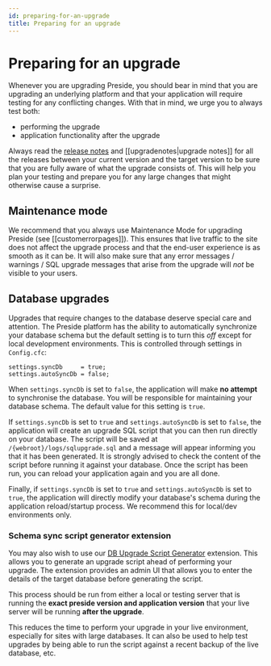 ```yaml
---
id: preparing-for-an-upgrade
title: Preparing for an upgrade
---
```


# Preparing for an upgrade

Whenever you are upgrading Preside, you should bear in mind that you are upgrading an underlying platform and that your application will require testing for any conflicting changes. With that in mind, we urge you to always test both:

* performing the upgrade
* application functionality after the upgrade

Always read the [release notes](https://www.preside.org/release-notes.html) and [[upgradenotes|upgrade notes]] for all the releases between your current version and the target version to be sure that you are fully aware of what the upgrade consists of. This will help you plan your testing and prepare you for any large changes that might otherwise cause a surprise.

## Maintenance mode

We recommend that you always use Maintenance Mode for upgrading Preside (see [[customerrorpages]]). This ensures that live traffic to the site does not affect the upgrade process and that the end-user experience is as smooth as it can be. It will also make sure that any error messages / warnings / SQL upgrade messages that arise from the upgrade will *not* be visible to your users.

## Database upgrades

Upgrades that require changes to the database deserve special care and attention. The Preside platform has the ability to automatically synchronize your database schema but the default setting is to turn this _off_ except for local development environments. This is controlled through settings in `Config.cfc`:

```
settings.syncDb     = true;
settings.autoSyncDb = false;
```

When `settings.syncDb` is set to `false`, the application will make **no attempt** to synchronise the database. You will be responsible for maintaining your database schema. The default value for this setting is `true`.

If `settings.syncDb` is set to `true` and `settings.autoSyncDb` is set to `false`, the application will create an upgrade SQL script that you can then run directly on your database. The script will be saved at `/{webroot}/logs/sqlupgrade.sql` and a message will appear informing you that it has been generated. It is strongly advised to check the content of the script before running it against your database. Once the script has been run, you can reload your application again and you are all done.

Finally, if `settings.syncDb` is set to `true` and `settings.autoSyncDb` is set to `true`, the application will directly modify your database's schema during the application reload/startup process. We recommend this for local/dev environments only.


### Schema sync script generator extension

You may also wish to use our [DB Upgrade Script Generator](https://github.com/pixl8/preside-ext-dbupgradescriptgenerator) extension. This allows you to generate an upgrade script ahead of performing your upgrade. The extension provides an admin UI that allows you to enter the details of the target database before generating the script. 

This process should be run from either a local or testing server that is running the **exact preside version and application version** that your live server will be running **after the upgrade**. 

This reduces the time to perform your upgrade in your live environment, especially for sites with large databases. It can also be used to help test upgrades by being able to run the script against a recent backup of the live database, etc.
